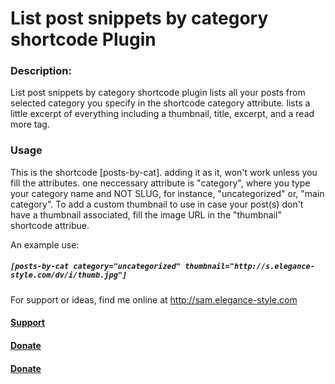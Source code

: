 # List post snippets by category shortcode Plugin
<h3>Description:</h3>

List post snippets by category shortcode plugin lists all your posts from selected category you specify in the shortcode category attribute. lists a little excerpt of everything including a thumbnail, title, excerpt, and a read more tag.

<h3>Usage</h3>

This is the shortcode [posts-by-cat]. adding it as it, won't work unless you fill the attributes. one neccessary attribute is "category", where you type your category name and NOT SLUG, for instance, "uncategorized" or, "main category".
To add a custom thumbnail to use in case your post(s) don't have a thumbnail associated, fill the image URL in the "thumbnail" shortcode attribue.

An example use:

<h5><code>[posts-by-cat category="uncategorized" thumbnail="http://s.elegance-style.com/dv/i/thumb.jpg"]</code></h5>

For support or ideas, find me online at http://sam.elegance-style.com

<a href="http://sam.elegance-style.com/contact-me/?reason=support+list+post+snippets+by+category+shortcode"><h4>Support</h4></a>
<a href="http://go.elegance-style.com/donate/"><h4>Donate</h4></a>
<a href="http://go.elegance-style.com/donate/"><h4>Donate</h4></a>
